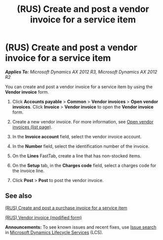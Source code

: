 ﻿---
title: (RUS) Create and post a vendor invoice for a service item
TOCTitle: (RUS) Create and post a vendor invoice for a service item
ms:assetid: 41de9732-e39e-43e9-8fd3-225225f4ab29
ms:mtpsurl: https://technet.microsoft.com/en-us/library/JJ733206(v=AX.60)
ms:contentKeyID: 49685174
ms.date: 04/18/2014
mtps_version: v=AX.60
f1_keywords:
- (RUS)
- a vendor invoice
- service item
- Create and post
---

# (RUS) Create and post a vendor invoice for a service item 


_**Applies To:** Microsoft Dynamics AX 2012 R3, Microsoft Dynamics AX 2012 R2_

You can create and post a vendor invoice for a service item by using the **Vendor invoice** form.

1.  Click **Accounts payable** \> **Common** \> **Vendor invoices** \> **Open vendor invoices**. Click **Invoice** \> **Vendor invoice** to open the **Vendor invoice** form.

2.  Create a new vendor invoice. For more information, see [Open vendor invoices (list page)](https://technet.microsoft.com/en-us/library/hh454986\(v=ax.60\)).

3.  In the **Invoice account** field, select the vendor invoice account.

4.  In the **Number** field, select the identification number of the invoice.

5.  On the **Lines** FastTab, create a line that has non-stocked items.

6.  On the **Setup** tab, in the **Charges code** field, select a charges code for the invoice line.

7.  Click **Post** \> **Post** to post the vendor invoice.

## See also

[(RUS) Create and post a purchase invoice for a service item](rus-create-and-post-a-purchase-invoice-for-a-service-item.md)

[(RUS) Vendor invoice (modified form)](https://technet.microsoft.com/en-us/library/jj733265\(v=ax.60\))

  
**Announcements:** To see known issues and recent fixes, use [Issue search](http://go.microsoft.com/fwlink/?linkid=389258) in [Microsoft Dynamics Lifecycle Services](http://go.microsoft.com/fwlink/?linkid=306505) (LCS).

